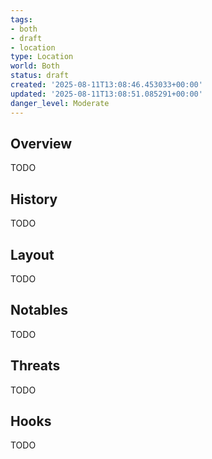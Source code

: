 ```yaml
---
tags:
- both
- draft
- location
type: Location
world: Both
status: draft
created: '2025-08-11T13:08:46.453033+00:00'
updated: '2025-08-11T13:08:51.085291+00:00'
danger_level: Moderate
---
```



## Overview

TODO
## History

TODO
## Layout

TODO
## Notables

TODO
## Threats

TODO
## Hooks

TODO
